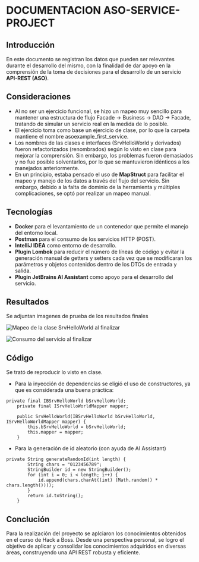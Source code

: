 # DOCUMENTACION ASO-SERVICE-PROJECT

## Introducción
En este documento se registran los datos que pueden ser relevantes durante el desarrollo del mismo, con la finalidad de dar apoyo en la comprensión de la toma de decisiones para el desarrollo de un servicio **API-REST (ASO)**.

## Consideraciones
- Al no ser un ejercicio funcional, se hizo un mapeo muy sencillo para mantener una estructura de flujo Facade -> Business -> DAO -> Facade, tratando de simular un servicio real en la medida de lo posible.
- El ejercicio toma como base un ejercicio de clase, por lo que la carpeta mantiene el nombre asoexample_first_service.
 - Los nombres de las clases e interfaces (SrvHelloWorld y derivados) fueron refactorizados (renombrados) según lo visto en clase para mejorar la comprensión. Sin embargo, los problemas fueron demasiados y no fue posible solventarlos, por lo que se mantuvieron idénticos a los manejados anteriormente.
- En un principio, estaba pensado el uso de **MapStruct** para facilitar el mapeo y manejo de los datos a través del flujo del servicio. Sin embargo, debido a la falta de dominio de la herramienta y múltiples complicaciones, se optó por realizar un mapeo manual.

## Tecnologías
- **Docker** para el levantamiento de un contenedor que permite el manejo del entorno local.
- **Postman** para el consumo de los servicios HTTP (POST).
- **IntelliJ IDEA** como entorno de desarrollo.
- **Plugin Lombok** para reducir el número de líneas de código y evitar la generación manual de getters y setters cada vez que se modificaran los parámetros y objetos contenidos dentro de los DTOs de entrada y salida.
- **Plugin JetBrains AI Assistant** como apoyo para el desarrollo del servicio.

## Resultados
Se adjuntan imagenes de prueba de los resultados finales

![Mapeo de la clase SrvHelloWorld al finalizar]((https://github.com/CharHer/HerreraCarlos_ASOPruebaTec/blob/master/SvrHelloWorld_final.png))

![Consumo del servicio al finalizar]([(https://github.com/CharHer/HerreraCarlos_ASOPruebaTec/blob/master/ConsumoServicioPOST.png))

## Código
Se trató de reproducir lo visto en clase.

- Para la inyección de dependencias se eligió el uso de constructores, ya que es considerada una buena práctica:
  
```
private final IBSrvHelloWorld bSrvHelloWorld;
	private final ISrvHelloWorldMapper mapper;

	public SrvHelloWorld(IBSrvHelloWorld bSrvHelloWorld, ISrvHelloWorldMapper mapper) {
		this.bSrvHelloWorld = bSrvHelloWorld;
		this.mapper = mapper;
	}
```

- Para la generación de id aleatorio (con ayuda de AI Assistant)

```
private String generateRandomId(int length) {
		String chars = "0123456789";
		StringBuilder id = new StringBuilder();
		for (int i = 0; i < length; i++) {
			id.append(chars.charAt((int) (Math.random() * chars.length())));
		}
		return id.toString();
	}
```

## Conclución
Para la realización del proyecto se aplciaron los conocimientos obtenidos en el curso de Hack a Boss. Desde una perspectiva personal, se logro el objetivo de aplicar y consolidar los conocimientos adquiridos en diversas áreas, construyendo una API REST robusta y eficiente.
